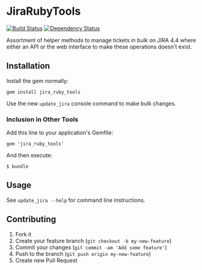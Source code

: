 # JiraRubyTools

[![Build Status](https://travis-ci.org/nickjones/jira_ruby_tools.png?branch=master)](https://travis-ci.org/nickjones/jira_ruby_tools)
[![Dependency Status](https://gemnasium.com/nickjones/jira_ruby_tools.png)](https://gemnasium.com/nickjones/jira_ruby_tools)

Assortment of helper methods to manage tickets in bulk on JIRA 4.4 where either an API or the web interface to make these operations doesn't exist.
## Installation
Install the gem normally:

    gem install jira_ruby_tools

Use the new `update_jira` console command to make bulk changes.

### Inclusion in Other Tools
Add this line to your application's Gemfile:

    gem 'jira_ruby_tools'

And then execute:

    $ bundle

## Usage

See `update_jira --help` for command line instructions.

## Contributing

1. Fork it
2. Create your feature branch (`git checkout -b my-new-feature`)
3. Commit your changes (`git commit -am 'Add some feature'`)
4. Push to the branch (`git push origin my-new-feature`)
5. Create new Pull Request
